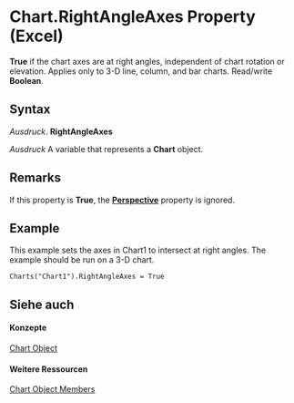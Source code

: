 
# Chart.RightAngleAxes Property (Excel)

 **True** if the chart axes are at right angles, independent of chart rotation or elevation. Applies only to 3-D line, column, and bar charts. Read/write **Boolean**.


## Syntax

 _Ausdruck_. **RightAngleAxes**

 _Ausdruck_ A variable that represents a **Chart** object.


## Remarks

If this property is  **True**, the **[Perspective](39367c4a-95a7-afe7-b3e4-29e10a88fbd3.md)** property is ignored.


## Example

This example sets the axes in Chart1 to intersect at right angles. The example should be run on a 3-D chart.


```
Charts("Chart1").RightAngleAxes = True
```


## Siehe auch


#### Konzepte


[Chart Object](179c32ce-49bd-6f36-ea12-89fb5443f3ea.md)
#### Weitere Ressourcen


[Chart Object Members](http://msdn.microsoft.com/library/a3f8ac44-02d6-6f3f-b5e0-23f4bd5d6baf%28Office.15%29.aspx)